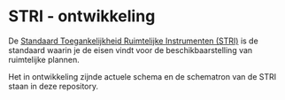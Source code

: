 # STRI - ontwikkeling

De [Standaard Toegankelijkheid Ruimtelijke Instrumenten (STRI)](https://www.geonovum.nl/geo-standaarden/ro-standaarden-ruimtelijke-ordening#ROStandaarden) is de standaard waarin je de eisen vindt voor de beschikbaarstelling van ruimtelijke plannen.

Het in ontwikkeling zijnde actuele schema en de schematron van de STRI staan in deze repository. 
